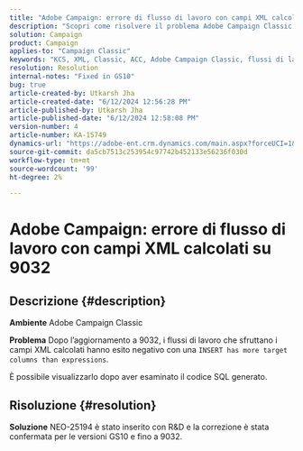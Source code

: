 ```yaml
---
title: "Adobe Campaign: errore di flusso di lavoro con campi XML calcolati su 9032"
description: "Scopri come risolvere il problema Adobe Campaign Classic dopo l’aggiornamento a 9032."
solution: Campaign
product: Campaign
applies-to: "Campaign Classic"
keywords: "KCS, XML, Classic, ACC, Adobe Campaign Classic, flussi di lavoro, campi XML calcolati, errore, 9032"
resolution: Resolution
internal-notes: "Fixed in GS10"
bug: true
article-created-by: Utkarsh Jha
article-created-date: "6/12/2024 12:56:28 PM"
article-published-by: Utkarsh Jha
article-published-date: "6/12/2024 12:58:08 PM"
version-number: 4
article-number: KA-15749
dynamics-url: "https://adobe-ent.crm.dynamics.com/main.aspx?forceUCI=1&pagetype=entityrecord&etn=knowledgearticle&id=9370c82c-bb28-ef11-840a-00224808decd"
source-git-commit: da5cb7513c253954c97742b452133e56236f030d
workflow-type: tm+mt
source-wordcount: '99'
ht-degree: 2%

---
```


# Adobe Campaign: errore di flusso di lavoro con campi XML calcolati su 9032

## Descrizione {#description}


<b>Ambiente</b>
Adobe Campaign Classic

<b>Problema</b>
Dopo l’aggiornamento a 9032, i flussi di lavoro che sfruttano i campi XML calcolati hanno esito negativo con una `INSERT has more target columns than expressions`.

È possibile visualizzarlo dopo aver esaminato il codice SQL generato.




## Risoluzione {#resolution}


<b>Soluzione</b>
NEO-25194 è stato inserito con R&amp;D e la correzione è stata confermata per le versioni GS10 e fino a 9032.
